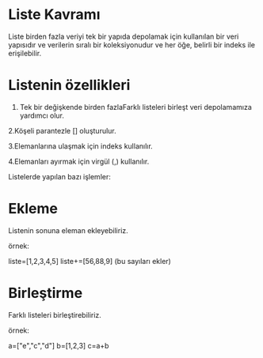 # Liste Kavramı
Liste birden fazla veriyi tek bir yapıda depolamak için kullanılan bir veri yapısıdır ve verilerin sıralı bir koleksiyonudur ve her öğe, belirli bir indeks ile erişilebilir.
# Listenin özellikleri
1. Tek bir değişkende birden fazlaFarklı listeleri birleşt veri depolamamıza yardımcı olur.

2.Köşeli parantezle [] oluşturulur.

3.Elemanlarına ulaşmak için indeks kullanılır.

4.Elemanları ayırmak için virgül (,) kullanılır.

Listelerde yapılan bazı işlemler:
# Ekleme
Listenin sonuna eleman ekleyebiliriz.

örnek:

liste=[1,2,3,4,5]
liste+=[56,88,9]   (bu sayıları ekler)
# Birleştirme
Farklı listeleri birleştirebiliriz.

örnek:

a=["e","c","d"]
b=[1,2,3]
c=a+b

 
